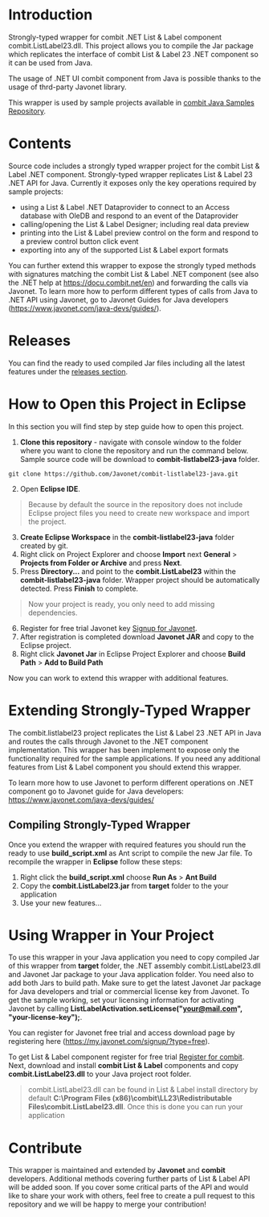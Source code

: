 # Introduction
Strongly-typed wrapper for combit .NET List &amp; Label component combit.ListLabel23.dll. This project allows you to compile the Jar package which replicates the interface of combit List & Label 23 .NET component so it can be used from Java.

The usage of .NET UI combit component from Java is possible thanks to the usage of thrd-party Javonet library.

This wrapper is used by sample projects available in [combit Java Samples Repository](https://github.com/Javonet/combit). 

# Contents
Source code includes a strongly typed wrapper project for the combit List & Label .NET component. Strongly-typed wrapper replicates List & Label 23 .NET API for Java. Currently it exposes only the key operations required by sample projects:

- using a List & Label .NET Dataprovider to connect to an Access database with OleDB and respond to an event of the Dataprovider
- calling/opening the List & Label Designer; including real data preview
- printing into the List & Label preview control on the form and respond to a preview control button click event
- exporting into any of the supported List & Label export formats

You can further extend this wrapper to expose the strongly typed methods with signatures matching the combit List & Label .NET component (see also the .NET help at https://docu.combit.net/en) and forwarding the calls via Javonet. To learn more how to perform different types of calls from Java to .NET API using Javonet, go to Javonet Guides for Java developers (https://www.javonet.com/java-devs/guides/).

# Releases
You can find the ready to used compiled Jar files including all the latest features under the [releases section](https://github.com/Javonet/combit-listlabel23-java/releases).

# How to Open this Project in Eclipse
In this section you will find step by step guide how to open this project. 

1) **Clone this repository** - navigate with console window to the folder where you want to clone the repository and run the command below. Sample source code will be download to **combit-listlabel23-java** folder.
```
git clone https://github.com/Javonet/combit-listlabel23-java.git
```
2) Open **Eclipse IDE**.
> Because by default the source in the repository does not include Eclipse project files you need to create new workspace and import the project.
3) **Create Eclipse Workspace** in the **combit-listlabel23-java** folder created by git.
4) Right click on Project Explorer and choose **Import** next **General** > **Projects from Folder or Archive** and press **Next**.
5) Press **Directory...** and point to the **combit.ListLabel23** within the **combit-listlabel23-java** folder. Wrapper project should be automatically detected. Press **Finish** to complete.
> Now your project is ready, you only need to add missing dependencies.
6) Register for free trial Javonet key [Signup for Javonet](https://my.javonet.com/signup?type=free).
7) After registration is completed download **Javonet JAR** and copy to the Eclipse project.
8) Right click **Javonet Jar** in Eclipse Project Explorer and choose **Build Path** > **Add to Build Path**

Now you can work to extend this wrapper with additional features.

# Extending Strongly-Typed Wrapper
The combit.listlabel23 project replicates the List & Label 23 .NET API in Java and routes the calls through Javonet to the .NET component implementation. This wrapper has been implement to expose only the functionality required for the sample applications. If you need any additional features from List & Label component you should extend this wrapper.

To learn more how to use Javonet to perform different operations on .NET component go to Javonet guide for Java developers: 
https://www.javonet.com/java-devs/guides/

## Compiling Strongly-Typed Wrapper
Once you extend the wrapper with required features you should run the ready to use **build_script.xml** as Ant script to compile the new Jar file. To recompile the wrapper in **Eclipse** follow these steps:
1) Right click the **build_script.xml** choose **Run As** > **Ant Build**
2) Copy the **combit.ListLabel23.jar** from **target** folder to the your application
3) Use your new features…

# Using Wrapper in Your Project
To use this wrapper in your Java application you need to copy compiled Jar of this wrapper from **target** folder, the .NET assembly combit.ListLabel23.dll and Javonet Jar package to your Java application folder. You need also to add both Jars to build path. Make sure to get the latest Javonet Jar package for Java developers and trial or commercial license key from Javonet. To get the sample working, set your licensing information for activating Javonet by calling **ListLabelActivation.setLicense("your@mail.com", "your-license-key");**. 

You can register for Javonet free trial and access download page by registering here (https://my.javonet.com/signup/?type=free).

To get List & Label component register for free trial [Register for combit](https://www.combit.net/en/download-trial/). Next, download and install **combit List & Label** components and copy **combit.ListLabel23.dll** to your Java project root folder.
> combit.ListLabel23.dll can be found in List & Label install directory by default **C:\Program Files (x86)\combit\LL23\Redistributable Files\combit.ListLabel23.dll**. Once this is done you can run your application

# Contribute
This wrapper is maintained and extended by **Javonet** and **combit** developers. Additional methods covering further parts of List & Label API will be added soon. If you cover some critical parts of the API and would like to share your work with others, feel free to create a pull request to this repository and we will be happy to merge your contribution!
